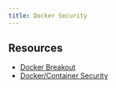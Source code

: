 ```yaml
---
title: Docker Security
---
```


## Resources

* [Docker Breakout](https://book.hacktricks.xyz/linux-unix/privilege-escalation/docker-breakout)
* [Docker/Container Security](https://tbhaxor.com/docker-containers-security/)
